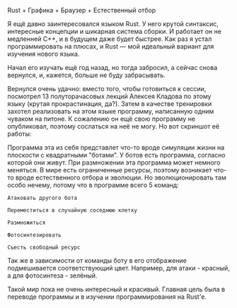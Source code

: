Rust + Графика + Браузер + Естественный отбор

Я ещё давно заинтересовался языком Rust. У него крутой синтаксис, интересные концепции и шикарная система сборки. И работает он не медленней C++, и в будущем даже будет быстрее. Как раз я устал программировать на плюсах, и Rust — мой идеальный вариант для изучения нового языка.

Начал его изучать ещё год назад, но тогда забросил, а сейчас снова вернулся, и, кажется, больше не буду забрасывать.

Вернулся очень удачно: вместо того, чтобы готовиться к сессии, посмотрел 13 полуторачасовых лекций Алексея Кладова по этому языку (крутая прокрастинация, да?). Затем в качестве тренировки захотел реализовать на этом языке программу, написанную одним чуваком на питоне. К сожалению он ещё свою программу не опубликовал, поэтому сослаться на неё не могу. Но вот скриншот её работы:


Программа эта из себя представлет что-то вроде симуляции жизни на плоскости с квадратными "ботами". У ботов есть программа, согласно которой они живут. При размножении эта программа может немного меняться. В мире есть ограниченные ресурсы, поэтому возникает что-то вроде естественного отбора и эволюции. Но эволюционировать там особо нечему, потому что в программе всего 5 команд: 

    Атаковать другого бота

    Переместиться в случайную соседнюю клетку

    Размножиться

    Фотосинтезировать

    Съесть свободный ресурс

Так же в зависимости от команды боту в его отображение подмешивается соответствующий цвет. Например, для атаки - красный, а для фотосинтеза - зелёный.

Такой мир пока не очень интересный и красивый. Главная цель была в переводе программы и в изучении программирования на Rust'е.
